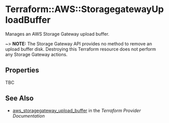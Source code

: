 # Terraform::AWS::StoragegatewayUploadBuffer

Manages an AWS Storage Gateway upload buffer.

~> **NOTE:** The Storage Gateway API provides no method to remove an upload buffer disk. Destroying this Terraform resource does not perform any Storage Gateway actions.

## Properties

TBC

## See Also

* [aws_storagegateway_upload_buffer](https://www.terraform.io/docs/providers/aws/r/storagegateway_upload_buffer.html) in the _Terraform Provider Documentation_